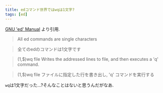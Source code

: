 ```yaml
---
title: edコマンド世界ではwqは1文字?
tags: [ed]
---
```


[GNU 'ed' Manual](https://www.gnu.org/software/ed/manual/ed_manual.html#Commands)
より引用.

>All ed commands are single characters

>全てのedのコマンドは1文字です

>(1,$)wq file
>Writes the addressed lines to file, and then executes a 'q' command.

>(1,$)wq file
>ファイルに指定した行を書き出し, 'q' コマンドを実行する

`wq`は1文字だった…?そんなことはないと思うんだがなあ.
